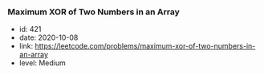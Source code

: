 ### Maximum XOR of Two Numbers in an Array

* id: 421
* date: 2020-10-08
* link: https://leetcode.com/problems/maximum-xor-of-two-numbers-in-an-array
* level: Medium

